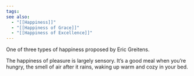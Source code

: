 ```yaml
---
tags: 
see also:
  - "[[Happiness]]"
  - "[[Happiness of Grace]]"
  - "[[Happiness of Excellence]]"
---
```

One of three types of happiness proposed by Eric Greitens.

The happiness of pleasure is largely sensory. It’s a good meal when you’re hungry, the smell of air after it rains, waking up warm and cozy in your bed.